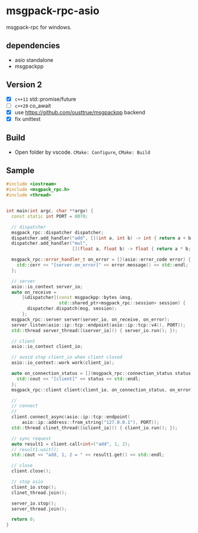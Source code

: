 # msgpack-rpc-asio

msgpack-rpc for windows.

## dependencies

* asio standalone
* msgpackpp

## Version 2

* [x] `c++11` std::promise/future
* [ ] `c++20` co_await
* [x] use https://github.com/ousttrue/msgpackpp backend
* [x] fix unittest

## Build

* Open folder by vscode. `CMake: Configure`, `CMake: Build`

## Sample

```cpp
#include <iostream>
#include <msgpack_rpc.h>
#include <thread>


int main(int argc, char **argv) {
  const static int PORT = 8070;

  // dispatcher
  msgpack_rpc::dispatcher dispatcher;
  dispatcher.add_handler("add", [](int a, int b) -> int { return a + b; });
  dispatcher.add_handler("mul",
                         [](float a, float b) -> float { return a * b; });

  msgpack_rpc::error_handler_t on_error = [](asio::error_code error) {
    std::cerr << "[server.on_error]" << error.message() << std::endl;
  };

  // server
  asio::io_context server_io;
  auto on_receive =
      [&dispatcher](const msgpackpp::bytes &msg,
                    std::shared_ptr<msgpack_rpc::session> session) {
        dispatcher.dispatch(msg, session);
      };
  msgpack_rpc::server server(server_io, on_receive, on_error);
  server.listen(asio::ip::tcp::endpoint(asio::ip::tcp::v4(), PORT));
  std::thread server_thread([&server_io]() { server_io.run(); });

  // client
  asio::io_context client_io;

  // avoid stop client_io when client closed
  asio::io_context::work work(client_io);

  auto on_connection_status = [](msgpack_rpc::connection_status status) {
    std::cout << "[client]" << status << std::endl;
  };
  msgpack_rpc::client client(client_io, on_connection_status, on_error);

  //
  // connect
  //
  client.connect_async(asio::ip::tcp::endpoint(
      asio::ip::address::from_string("127.0.0.1"), PORT));
  std::thread clinet_thread([&client_io]() { client_io.run(); });

  // sync request
  auto result1 = client.call<int>("add", 1, 2);
  // result1.wait();
  std::cout << "add, 1, 2 = " << result1.get() << std::endl;

  // close
  client.close();

  // stop asio
  client_io.stop();
  clinet_thread.join();

  server_io.stop();
  server_thread.join();

  return 0;
}
```
